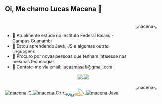 ## Oi, Me chamo Lucas Macena 👻

<div style="display: inline_block"><br>
  <img align="right" alt="macena-pic" height="150" style="border-radius:50px;" src="https://c.tenor.com/H1zHZsrgi-0AAAAd/hxh-killua.gif">
</div>

##
- 🔭 Atualmente estudo no Instituto Federal Baiano - Campus Guanambi
- 🌱 Estou aprendendo Java, JS e algumas outras linguagens
- 👯 Procuro por novas pessoas que tenham interesse nas mesmas tecnologias
- 💬 Contate-me via email: lucasmasafi@gmail.com

<div align="center">
  <a href="https://github.com/Lucas-MSF">
  <img align="center" height="180em" src="https://github-readme-stats.vercel.app/api?username=Lucas-MSF&theme=radical"/>
  <img align="center" height="180em" src="https://github-readme-stats.vercel.app/api/top-langs/?username=pachecogbi&layout=demo&theme=radical"/>
</div>
 
  <div style="display: inline_block" ><br>
   <img align="center" alt="macena-C" height="50" width="60" border-radius="10px" src="https://cdn.jsdelivr.net/gh/devicons/devicon/icons/c/c-original.svg">
  <img align="center" alt="macena-C++" height="50" width="60" src="https://cdn.jsdelivr.net/gh/devicons/devicon/icons/cplusplus/cplusplus-original.svg">
  <img align="center" alt="macena-MySQL" height="50" width="60" src="https://github.com/devicons/devicon/blob/master/icons/mysql/mysql-original-wordmark.svg">
   <img align="center" alt="macena-Java" height="50" width="60" src="https://cdn.jsdelivr.net/gh/devicons/devicon/icons/java/java-plain.svg">
  <img align="right" alt="macena-pic" height="150" style="border-radius:50px;" src="https://c.tenor.com/A0bKC8wv2icAAAAi/pepe-driving-pepe-cool.gif">
</div>



 
